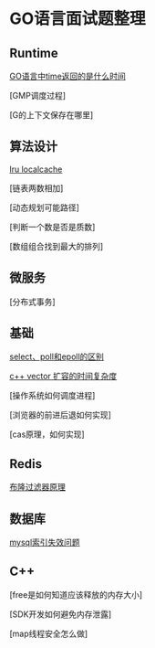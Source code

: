 # GO语言面试题整理

## Runtime

[GO语言中time返回的是什么时间](./runtime/timenow.md)

[GMP调度过程]

[G的上下文保存在哪里]

## 算法设计

[lru localcache](./algorithm/lrucache.md)

[链表两数相加]

[动态规划可能路径]

[判断一个数是否是质数]

[数组组合找到最大的排列]


## 微服务

[分布式事务]

## 基础

[select、poll和epoll的区别](./basic/epoll.md)

[c++ vector 扩容的时间复杂度](./cpp/vector_expand.md)

[操作系统如何调度进程]

[浏览器的前进后退如何实现]

[cas原理，如何实现]


## Redis

[布隆过滤器原理](./redis/bloom_filter.md)

## 数据库

[mysql索引失效问题](./db/mysql/index_invalidation.md)

## C++

[free是如何知道应该释放的内存大小]

[SDK开发如何避免内存泄露]

[map线程安全怎么做]